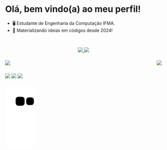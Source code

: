 <h1> Olá, bem vindo(a) ao meu perfil! </h1>

<ul>
  <li>🖥️ Estudante de Engenharia da Computação IFMA.</li>
  <li>🔮 Materializando ideias em códigos desde 2024!</li>
</ul>

##

<br>
<div align="center" display="inline-block">
  <a href="https://github.com/mariakarolinesvg">
  <img height="180em" src="https://github-readme-stats.vercel.app/api?username=Antonio-Bezerra&show_icons=true&theme=react&include_all_commits=true&count_private=true"/>
  <img height="180em" src="https://github-readme-stats.vercel.app/api/top-langs/?username=Antonio-Bezerra&layout=compact&langs_count=7&theme=react" />

</div>

###

<img align="right" height="150" src="https://media.giphy.com/media/M9gbBd9nbDrOTu1Mqx/giphy.gif"  />

###

<div align="left" >
  <img src="https://skillicons.dev/icons?i=html,css,javascript,react,typescript,c,java,python,arduino" />
</div>

###

<div>
  <a href="https://instagram.com/agostin_bezerra" target="_blank"><img src="https://img.shields.io/badge/-Instagram-%23E4405F?style=for-the-badge&logo=instagram&logoColor=white" target="_blank"></a> 
  <a href = "mailto:contatobezerra3a@gmail.com"><img src="https://img.shields.io/badge/-Gmail-%23333?style=for-the-badge&logo=gmail&logoColor=white" target="_blank"></a>
  <a href="https://www.linkedin.com/in/antonio-bezerra-dev" target="_blank"><img src="https://img.shields.io/badge/-LinkedIn-%230077B5?style=for-the-badge&logo=linkedin&logoColor=white" target="_blank"></a> 
  
</div>

###

![snake gif](https://github.com/Antonio-Bezerra/Antonio-Bezerra/blob/output/github-contribution-grid-snake.svg)

###
